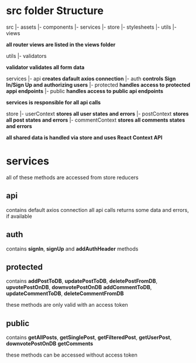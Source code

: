 # src folder Structure

  src
  |- assets
  |- components
  |- services
  |- store
  |- stylesheets
  |- utils
  |- views

**all router views are listed in the views folder**

  utils
  |- validators

**validator validates all form data**

  services
  |- api **creates dafault axios connection**
  |- auth **controls Sign In/Sign Up and authorizing users**
  |- protected **handles access to protected appi endpoints**
  |- public **handles access to public api endpoints**

**services is responsible for all api calls**

  store
  |- userContext **stores all user states and errors**
  |- postContext **stores all post states and errors**
  |- commentContext **stores all comments states and errors**

**all shared data is handled via store and uses React Context API**

# services

all of these methods are accessed from store reducers

## api

contains default axios connection
all api calls returns some data and errors, if available

## auth

contains **signIn**, **signUp** and **addAuthHeader** methods

## protected

contains **addPostToDB**, **updatePostToDB**, **deletePostFromDB**, **upvotePostOnDB**, **downvotePostOnDB**
         **addCommentToDB**, **updateCommentToDB**, **deleteCommentFromDB**

these methods are only valid with an access token

## public

contains **getAllPosts**, **getSinglePost**, **getFilteredPost**, **getUserPost**, **downvotePostOnDB**
         **getComments**

these methods can be accessed without access token
